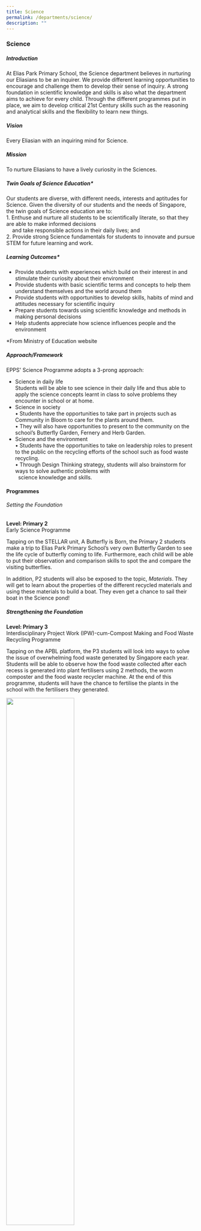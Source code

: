 ```yaml
---
title: Science
permalink: /departments/science/
description: ""
---
```

### Science

##### Introduction  

At Elias Park Primary School, the Science department believes in nurturing our Eliasians to be an inquirer. We provide different learning opportunities to encourage and challenge them to develop their sense of inquiry. A strong foundation in scientific knowledge and skills is also what the department aims to achieve for every child. Through the different programmes put in place, we aim to develop critical 21st Century skills such as the reasoning and analytical skills and the flexibility to learn new things.  

  

##### Vision

Every Eliasian with an inquiring mind for Science.  

  

##### Mission

To nurture Eliasians to have a lively curiosity in the Sciences.  
  

##### Twin Goals of Science Education*

Our students are diverse, with different needs, interests and aptitudes for Science. Given the diversity of our students and the needs of Singapore, the twin goals of Science education are to:  
1\. Enthuse and nurture all students to be scientifically literate, so that they are able to make informed decisions  
    and take responsible actions in their daily lives; and  
2\. Provide strong Science fundamentals for students to innovate and pursue STEM for future learning and work.

##### Learning Outcomes*

*   Provide students with experiences which build on their interest in and stimulate their curiosity about their environment 
*   Provide students with basic scientific terms and concepts to help them understand themselves and the world around them 
*   Provide students with opportunities to develop skills, habits of mind and attitudes necessary for scientific inquiry 
*   Prepare students towards using scientific knowledge and methods in making personal decisions
*   Help students appreciate how science influences people and the environment

\*From Ministry of Education website  
  

##### Approach/Framework

EPPS' Science Programme adopts a 3-prong approach:  


*   Science in daily life  
Students will be able to see science in their daily life and thus able to apply the science concepts learnt in class to solve problems they encounter in school or at home. 
*   Science in society  
    • Students have the opportunities to take part in projects such as Community in Bloom to care for the plants around them.  
    • They will also have opportunities to present to the community on the school’s Butterfly Garden, Fernery and Herb Garden.
*   Science and the environment  
    • Students have the opportunities to take on leadership roles to present to the public on the recycling efforts of the school such as food waste recycling.  
    • Through Design Thinking strategy, students will also brainstorm for ways to solve authentic problems with  
      science knowledge and skills.  
    

#### Programmes

###### Setting the Foundation

**Level: Primary 2**<Br>
Early Science Programme

Tapping on the STELLAR unit, A Butterfly is Born, the Primary 2 students make a trip to Elias Park Primary School’s very own Butterfly Garden to see the life cycle of butterfly coming to life. Furthermore, each child will be able to put their observation and comparison skills to spot the and compare the visiting butterflies.

  

In addition, P2 students will also be exposed to the topic, _Materials_. They will get to learn about the properties of the different recycled materials and using these materials to build a boat. They even get a chance to sail their boat in the Science pond!

##### Strengthening the Foundation

**Level: Primary 3** <br>
Interdisciplinary Project Work (IPW)-cum-Compost Making and Food Waste Recycling Programme

Tapping on the APBL platform, the P3 students will look into ways to solve the issue of overwhelming food waste generated by Singapore each year.  Students will be able to observe how the food waste collected after each recess is generated into plant fertilisers using 2 methods, the worm composter and the food waste recycler machine. At the end of this programme, students will have the chance to fertilise the plants in the school with the fertilisers they generated.

<img src="/images/sci1.png" style="width:60%">

**Levels: Primary 4 & 5**  
<Br>Excellence 2000 (E2K) Science Programme

Primary 4 and 5 students who demonstrate interest and ability in Science will be selected for the E2K programme. This programme engages students in scientific investigations involving advanced science concepts. It aims to engage students in scientific inquiry that will help them to develop the habits, attitudes and dispositions scientists possess as well as to gain important 21st century competencies such as critical and inventive thinking and effective communication skills.  

  

##### Experiencing Success

**Level: Primary 5**
<br>P5 Science Learning Journey to NEWater Visitor Centre

The Primary 5 students will visit the NEWater Visitor Centre and will take part in the NEWater Scientist Programme. The primary aim of this activity was to get students to understand the water cycle in relation to the topic that they learnt in school. Simultaneously, students will be enlightened about Singapore’s solution to water sustainability.

To make learning enjoyable at the centre, students had to explore the NEWater Visitor Centre for answers to questions posed in a Science-based worksheet within 45 minutes. Some of the questions posed were facts of NEWater, Singapore’s Water History of the past and present, ways to conserve water and the water cycle.

<img src="/images/sci2.png" style="width:60%">

**Levels: Primary 2, 4 and 5**
<br>The Elias Butterfly Garden

The Science department created a vibrant butterfly garden attracting a diverse species of butterflies. This provides a platform for our Eliasians to observe animal adaptation and life cycle of insects in the animals’ natural habitat. An ICT-enriched Butterfly Trail was developed based on the 5Es (Engagement, Exploration, Explanation, Elaboration and Evaluation) Instructional Model. The trail provides opportunities for students to go through the 5Es process based on the 3 main topics – Diversity (P3), Life Cycle (P4) and Adaptations (P6). In the garden, Eliasians will be able to observe the different stages in the life cycle of a butterfly. They will also observe how the caterpillars evolve to adapt to the environment by having different structures to protect them from the predators. Through the activities in this garden, it will foster the Spatial Intelligence and Naturalist Intelligences in our Eliasians to raise their environmental awareness.

<img src="/images/sci3.png" style="width:60%">

**Levels: Primary 3 & 5** <Br>   
Hydroponics@EPPS  

The newly constructed nutrient film technique (NFT) hydroponics system is our newest addition to our Science Garden. NFT is a hydroponic technique where in a very shallow stream of water containing all the dissolved nutrients required for plant growth is re-circulated past the bare roots of plants in a watertight gully. Besides introducing the importance of food sustainability (Ministry of Environment and Sustainability’s Green Plan 2030) in Singapore, this hydroponics system is also a learning centre for our P3 and P5 students on Plant System and IPW programme respectively.

<img src="/images/sci4.png" style="width:60%">

**Levels: Primary 5 & 6**<br>   
Navitas Eliascus 

The Navitas Eliascus is a project that harnesses solar and wind as renewable energy. It addresses our school’s needs of providing an experiment test-bed for habit of inquiry. Through the Navitas Eliascus, we are able to instil the five attributes of an Eliasian in students – Scholar, Sportsman, Artist, Citizen and Leader. Similarly, the project is able to cater to the students’ multiple intelligences and the different learning styles. Navitas Eliascus is a learning centre for the students of Elias Park Primary School and the community.

<img src="/images/sci5.png" style="width:60%">

**For Science Monitors and Green Ambassadors**

**Community in Bloom (CIB) Programme**

Every year, Elias Park Primary School would take part in the Community In Bloom (CIB) programme. National Parks Board (NParks) spearheaded the CIB programme, a partnership-based initiative to help create gardening communities in housing estates, educational institutions and organisations in Singapore. EPPS achieved our third Silver Award through the efforts of teachers and students.

<img src="/images/sci6.png" style="width:60%">